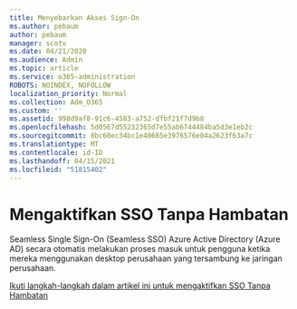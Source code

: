 ```yaml
---
title: Menyebarkan Akses Sign-On
ms.author: pebaum
author: pebaum
manager: scotv
ms.date: 04/21/2020
ms.audience: Admin
ms.topic: article
ms.service: o365-administration
ROBOTS: NOINDEX, NOFOLLOW
localization_priority: Normal
ms.collection: Adm_O365
ms.custom: ''
ms.assetid: 998d9af8-91c6-4583-a752-dfbf21f7d9b8
ms.openlocfilehash: 5d0567d55232365d7e55ab6744484ba5d3e1eb2c
ms.sourcegitcommit: 8bc60ec34bc1e40685e3976576e04a2623f63a7c
ms.translationtype: MT
ms.contentlocale: id-ID
ms.lasthandoff: 04/15/2021
ms.locfileid: "51815402"
---
```

# <a name="enable-seamless-sso"></a>Mengaktifkan SSO Tanpa Hambatan

Seamless Single Sign-On (Seamless SSO) Azure Active Directory (Azure AD) secara otomatis melakukan proses masuk untuk pengguna ketika mereka menggunakan desktop perusahaan yang tersambung ke jaringan perusahaan.
  
[Ikuti langkah-langkah dalam artikel ini untuk mengaktifkan SSO Tanpa Hambatan](https://docs.microsoft.com/azure/active-directory/connect/active-directory-aadconnect-sso-quick-start)
  


